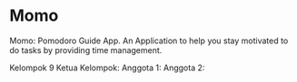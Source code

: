 # Momo
Momo: Pomodoro Guide App. An Application to help you stay motivated to do tasks by providing time management.

Kelompok 9
Ketua Kelompok:
Anggota 1:
Anggota 2:
